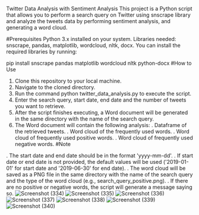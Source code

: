 Twitter Data Analysis with Sentiment Analysis
This project is a Python script that allows you to perform a search query on Twitter using snscrape library and analyze the tweets data by performing sentiment analysis, and generating a word cloud.

#Prerequisites
Python 3.x installed on your system.
Libraries needed: snscrape, pandas, matplotlib, wordcloud, nltk, docx.
You can install the required libraries by running:


pip install snscrape pandas matplotlib wordcloud nltk python-docx
#How to Use
1. Clone this repository to your local machine.
2. Navigate to the cloned directory.
3. Run the command python twitter_data_analysis.py to execute the script.
4. Enter the search query, start date, end date and the number of tweets you want to retrieve.
5. After the script finishes executing, a Word document will be generated in the same directory with the name of the search query.
6. The Word document will contain the following analysis:
  . Dataframe of the retrieved tweets.
  . Word cloud of the frequently used words.
  . Word cloud of frequently used positive words.
  . Word cloud of frequently used negative words.
#Note

. The start date and end date should be in the format 'yyyy-mm-dd'.
. If start date or end date is not provided, the default values will be used ('2019-01-01' for start date and '2019-06-30' for end date).
. The word cloud will be saved as a PNG file in the same directory with the name of the search query and the type of the word cloud (e.g., search_query_positive.png).
. If there are no positive or negative words, the script will generate a message saying so.
![Screenshot (334)](https://user-images.githubusercontent.com/111419512/231152576-2a8fa27f-1809-473c-a741-c6c2ea0520d0.png)
![Screenshot (335)](https://user-images.githubusercontent.com/111419512/231152588-d0ef656e-f925-4114-a51f-c1e45d8b97d4.png)
![Screenshot (336)](https://user-images.githubusercontent.com/111419512/231152594-dfa85194-92be-49e7-aee1-083f007a7b58.png)
![Screenshot (337)](https://user-images.githubusercontent.com/111419512/231152600-432be329-69a8-4d65-ba2b-a8eddea7b199.png)
![Screenshot (338)](https://user-images.githubusercontent.com/111419512/231152666-e7385948-28fd-49bd-be71-c8fe483b4d21.png)
![Screenshot (339)](https://user-images.githubusercontent.com/111419512/231152703-58c6e831-ef93-4818-ba23-278dec0a8e55.png)
![Screenshot (340)](https://user-images.githubusercontent.com/111419512/231152723-53e88b1f-d4a8-48a1-8c6f-488f6affb217.png)

